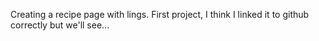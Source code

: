 Creating a recipe page with lings. First project, I think I linked it to github correctly but we'll see...
